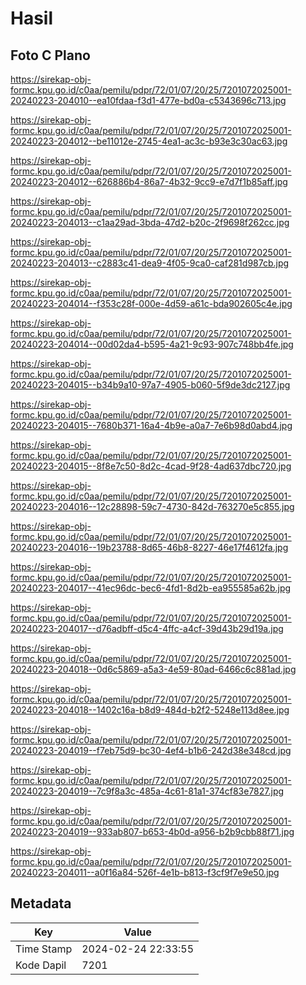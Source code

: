 # Hasil

## Foto C Plano

https://sirekap-obj-formc.kpu.go.id/c0aa/pemilu/pdpr/72/01/07/20/25/7201072025001-20240223-204010--ea10fdaa-f3d1-477e-bd0a-c5343696c713.jpg

https://sirekap-obj-formc.kpu.go.id/c0aa/pemilu/pdpr/72/01/07/20/25/7201072025001-20240223-204012--be11012e-2745-4ea1-ac3c-b93e3c30ac63.jpg

https://sirekap-obj-formc.kpu.go.id/c0aa/pemilu/pdpr/72/01/07/20/25/7201072025001-20240223-204012--626886b4-86a7-4b32-9cc9-e7d7f1b85aff.jpg

https://sirekap-obj-formc.kpu.go.id/c0aa/pemilu/pdpr/72/01/07/20/25/7201072025001-20240223-204013--c1aa29ad-3bda-47d2-b20c-2f9698f262cc.jpg

https://sirekap-obj-formc.kpu.go.id/c0aa/pemilu/pdpr/72/01/07/20/25/7201072025001-20240223-204013--c2883c41-dea9-4f05-9ca0-caf281d987cb.jpg

https://sirekap-obj-formc.kpu.go.id/c0aa/pemilu/pdpr/72/01/07/20/25/7201072025001-20240223-204014--f353c28f-000e-4d59-a61c-bda902605c4e.jpg

https://sirekap-obj-formc.kpu.go.id/c0aa/pemilu/pdpr/72/01/07/20/25/7201072025001-20240223-204014--00d02da4-b595-4a21-9c93-907c748bb4fe.jpg

https://sirekap-obj-formc.kpu.go.id/c0aa/pemilu/pdpr/72/01/07/20/25/7201072025001-20240223-204015--b34b9a10-97a7-4905-b060-5f9de3dc2127.jpg

https://sirekap-obj-formc.kpu.go.id/c0aa/pemilu/pdpr/72/01/07/20/25/7201072025001-20240223-204015--7680b371-16a4-4b9e-a0a7-7e6b98d0abd4.jpg

https://sirekap-obj-formc.kpu.go.id/c0aa/pemilu/pdpr/72/01/07/20/25/7201072025001-20240223-204015--8f8e7c50-8d2c-4cad-9f28-4ad637dbc720.jpg

https://sirekap-obj-formc.kpu.go.id/c0aa/pemilu/pdpr/72/01/07/20/25/7201072025001-20240223-204016--12c28898-59c7-4730-842d-763270e5c855.jpg

https://sirekap-obj-formc.kpu.go.id/c0aa/pemilu/pdpr/72/01/07/20/25/7201072025001-20240223-204016--19b23788-8d65-46b8-8227-46e17f4612fa.jpg

https://sirekap-obj-formc.kpu.go.id/c0aa/pemilu/pdpr/72/01/07/20/25/7201072025001-20240223-204017--41ec96dc-bec6-4fd1-8d2b-ea955585a62b.jpg

https://sirekap-obj-formc.kpu.go.id/c0aa/pemilu/pdpr/72/01/07/20/25/7201072025001-20240223-204017--d76adbff-d5c4-4ffc-a4cf-39d43b29d19a.jpg

https://sirekap-obj-formc.kpu.go.id/c0aa/pemilu/pdpr/72/01/07/20/25/7201072025001-20240223-204018--0d6c5869-a5a3-4e59-80ad-6466c6c881ad.jpg

https://sirekap-obj-formc.kpu.go.id/c0aa/pemilu/pdpr/72/01/07/20/25/7201072025001-20240223-204018--1402c16a-b8d9-484d-b2f2-5248e113d8ee.jpg

https://sirekap-obj-formc.kpu.go.id/c0aa/pemilu/pdpr/72/01/07/20/25/7201072025001-20240223-204019--f7eb75d9-bc30-4ef4-b1b6-242d38e348cd.jpg

https://sirekap-obj-formc.kpu.go.id/c0aa/pemilu/pdpr/72/01/07/20/25/7201072025001-20240223-204019--7c9f8a3c-485a-4c61-81a1-374cf83e7827.jpg

https://sirekap-obj-formc.kpu.go.id/c0aa/pemilu/pdpr/72/01/07/20/25/7201072025001-20240223-204019--933ab807-b653-4b0d-a956-b2b9cbb88f71.jpg

https://sirekap-obj-formc.kpu.go.id/c0aa/pemilu/pdpr/72/01/07/20/25/7201072025001-20240223-204011--a0f16a84-526f-4e1b-b813-f3cf9f7e9e50.jpg


## Metadata

| Key        | Value               |
| ---------- | ------------------- |
| Time Stamp | 2024-02-24 22:33:55 |
| Kode Dapil | 7201                |



